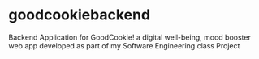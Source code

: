 # goodcookiebackend
Backend Application for GoodCookie! a digital well-being, mood booster web app developed as part of my Software Engineering class Project
